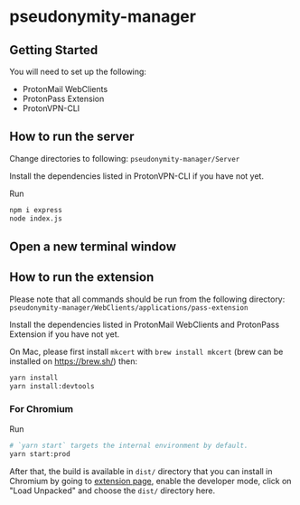 # pseudonymity-manager

## Getting Started
You will need to set up the following:
- ProtonMail WebClients
- ProtonPass Extension
- ProtonVPN-CLI

## How to run the server
Change directories to following: 
`pseudonymity-manager/Server`

Install the dependencies listed in ProtonVPN-CLI if you have not yet. 

Run

```bash
npm i express
node index.js
```

## Open a new terminal window


## How to run the extension

Please note that all commands should be run from the following directory: 
`pseudonymity-manager/WebClients/applications/pass-extension`

Install the dependencies listed in ProtonMail WebClients and ProtonPass Extension if you have not yet. 

On Mac, please first install `mkcert` with `brew install mkcert` (brew can be installed on https://brew.sh/) then:

```bash
yarn install
yarn install:devtools
```

### For Chromium

Run

```bash
# `yarn start` targets the internal environment by default.
yarn start:prod
```

After that, the build is available in `dist/` directory that you can install in Chromium by going to [extension page](chrome://extensions/), enable the developer mode, click on "Load Unpacked" and choose the `dist/` directory here.
